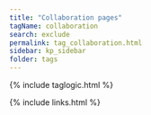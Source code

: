 ```yaml
---
title: "Collaboration pages"
tagName: collaboration
search: exclude
permalink: tag_collaboration.html
sidebar: kp_sidebar
folder: tags
---
```

{% include taglogic.html %}

{% include links.html %}
